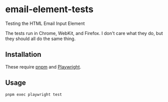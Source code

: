 # email-element-tests
Testing the HTML Email Input Element

The tests run in Chrome, WebKit, and Firefox. I don't care what they do, but they should all do the same thing.

## Installation

These require [pnpm](https://pnpm.io/) and [Playwright](https://playwright.dev/).

## Usage

```
pnpm exec playwright test
```
